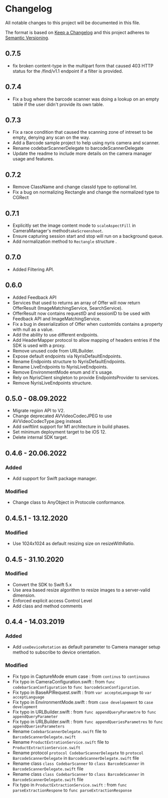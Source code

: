 # Changelog
All notable changes to this project will be documented in this file.

The format is based on [Keep a Changelog](http://keepachangelog.com/en/1.0.0/)
and this project adheres to [Semantic Versioning](http://semver.org/spec/v2.0.0.html).

## 0.7.5
- fix broken content-type in the multipart form that caused 403 HTTP status for the /find/v1.1 endpoint if a filter is provided.

## 0.7.4 
- Fix a bug where the barcode scanner was doing a lookup on an empty table if the user didn't provide its own table.

## 0.7.3
- Fix a race condition that caused the scanning zone of intreset to be empty, denying any scan on the way.
- Add a Barcode sample project to help using nyris camera and scanner.
- Rename codebarScannerDelegate to barcodeScannerDelegate
- Update the readme to include more details on the camera manager usage and features.

## 0.7.2
- Remove ClassName and change classId type to optional Int.
- Fix a bug on normalizing Rectangle and change the normalized type to CGRect

## 0.7.1
- Explicitly set the image content mode to `scaleAspectFill` in CameraManager's method`takeScreenshoot`.
- Ensure capturing session start and stop will run on a background queue.
- Add normalization method to `Rectangle` structure  .

## 0.7.0
- Added Filtering API.

## 0.6.0
- Added Feedback API
- Services that used to returns an array of Offer will now return OfferResult (ImageMatchingService, SearchService).
- OfferResult now contains requestID and sessionID to be used with Feedback API and ImageMatchingService.
- Fix a bug in deserialization of Offer when customIds contains a property with null as a value.  
- Add the ability to use different endpoints.
- Add HeaderMapper protocol to allow mapping of headers entries if the SDK is used with a proxy.
- Remove unused code from URLBuilder.
- Expose default endpoints via NyrisDefaultEndpoints.
- Rename Endpoints structure to NyrisDefaultEndpoints.
- Rename LiveEndpoints to NyrisLiveEndpoints.
- Remove EnvironmentMode enum and it's usage.
- Rely on NyrisClient singleton to provide EndpointsProvider to services.
- Remove NyrisLiveEndpoints structure.
## 0.5.0 - 08.09.2022
- Migrate region API to V2.
- Change deprecated AVVideoCodecJPEG to use AVVideoCodecType.jpeg instead.
- Add swiftlint support for M1 architecture in build phases.
- Set minimum deployment target to be iOS 12.
- Delete internal SDK target.

## 0.4.6 - 20.06.2022
### Added
- Add support for Swift package manager.
### Modified
- Change class to AnyObject in Protocole conformance.

## 0.4.5.1 - 13.12.2020
### Modified
- Use 1024x1024 as default resizing size on resizeWithRatio.

## 0.4.5 - 31.10.2020
### Modified
- Convert the SDK to Swift 5.x
- Use area based resize algorithm to resize images to a server-valid dimension.
- Enforced explicit access Control Level
- Add class and method comments

## 0.4.4 - 14.03.2019
### Added
- Add `useDeviceRotation` as default parameter to Camera manager setup method to subscribe to device orientation.

### Modified
- Fix typo in CaptureMode enum case : from `continus` to `continuous`
- Fix typo in CameraConfiguration.swift : from `func codebarScanConfiguration` to `func barcodeScanConfiguration`.
- Fix typo in BaseAPIRequest.swift : from `var accepteLanguage` to `var acceptLanguage`
- Fix typo in EnvironmentMode.swift : from `case developement` to `case development`
- Fix typo in URLBuilder.swift : from `func appendQueryParametre` to `func appendQueryParameter`
- Fix typo in URLBuilder.swift : from `func appendQueriesParametres` to `func appendQueriesParameters`
- Rename `CodebarScannerDelegate.swift` file to `BarcodeScannerDelegate.swift`
- Rename `ProductExtrationService.swift` file to `ProductExtractionService.swift`
- Rename protocol `protocol CodebarScannerDelegate` to `protocol BarcodeScannerDelegate` in `BarcodeScannerDelegate.swift` file
- Rename class `class CodebarScanner` to `class BarcodeScanner` in `BarcodeScannerDelegate.swift` file
- Rename class `class CodebarScanner` to `class BarcodeScanner` in `BarcodeScannerDelegate.swift` file
- Fix typo in `ProductExtractionService.swift` : from `func parseExtractionRespone` to `func parseExtractionResponse`
